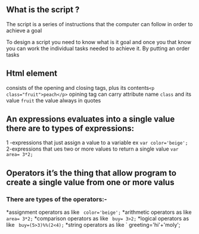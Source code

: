 ## What is the script ?
 The script is a series of instructions that the computer can follow in order to achieve a goal


To design a script you need to know what is it goal and once you that know you can work the individual tasks needed to achieve it. By putting an order tasks 


## Html element 
consists of the opening and closing tags, plus its contents`<p class="fruit">peach</p>`
opining tag can carry attribute name `class` and its value `fruit` the value always in quotes


## An expressions evaluates into a single value  there are to types of expressions:

1 -expressions that just assign a value to a variable ex `var color='beige';`
2-expressions that ues two or more values to return a single value `var area= 3*2;`
 

## Operators  it’s the thing that allow program to create a single value from one or more valus

### There are types of the operators:-
*assignment operators as like ` color='beige';`
*arithmetic operators as like  ` area= 3*2;`
		*comparison operators as like  ` buy= 3>2;`
*logical operators as like ` buy=(5>3)%%(2<4);`
*string operators as like ` greeting='hi'+'moly';
